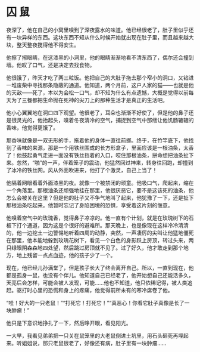# 囚 鼠

夜深了，他在自己的小窝里嗅到了深夜露水的味道。他已经很老了，肚子里似乎还有一块异样的东西。这块东西不知从什么时候开始就出现在肚子里，而且越来越大块，整天整夜搅得他不得安生。 

他擦了擦眼睛，在这漆黑的小洞里，他的眼睛渐渐地看不清东西了，偶尔还会撞到墙。他叹了口气，还是决定去找食物。 

他很饿了，昨天才吃了两三粒饭。他把自己的大肚子拖去那个窄小的洞口，又钻进一堆废柴中寻找那条隐蔽的通道。他知道，两个月前，这户人家的猫——也就是他的天敌——死了，本以为会松一口气，却不知为什么有点遗憾，大概是觉得以前每天为了三餐都把生命抛在死神的尖刀上的那种生活才是真正的生活吧。 

他小心翼翼地在洞口四下观望。他很老了，耳朵也渐渐不好使了，但是他的鼻子还是很灵光的，他抬起头，嗅着冬夜清冷的空气，捕捉到空气中那缕让他饥肠辘辘的香味，他觉得更饿了。 

那香味就像是一双无形的手，拖着他的身体一直往前挪。终于，在竹竿底下，他找到了香味的来源，那是一个用铁丝围成的长方形盒子，里面应该是一根油条，太香了！他鼓起勇气走进一面没有铁丝挡着的入口，咬住那根油条，拼命想把油条扯下来。忽然，“啪”的一声，伴着笼子的震动，他猛然回过神来，转身往回跑，却撞到了冰冷的铁丝网。风从外面吹进来，他打了个激灵，自己上当了！ 

他隔着网眼看着外面漆黑的夜。就像一个被禁闭的顽童。他吸口气，爬起来，缩在一个角落里。那根油条还顽强地挂在那里，他很厌恶它，要不是这该死的油条，他怎么会被关在这里？但是他的肚子又不争气地叫了起来，他犹豫了一下，还是扯下那根油条吃起来。他暂时忘记了身陷困境的恐惧，享受着这片刻的惬意。 

他嗅着空气中的玫瑰香，觉得鼻子凉凉的。他一直有个计划，就是在玫瑰树下的石板下打个通道，因为这是个很好的避难所。那天晚上，也是像现在这样冷冷清清的，他一边挖土一边警惕地听着四周的动静，突然，一声凄厉的尖叫让他猛地僵死在那里，他本能地躲到玫瑰花树下，看见一个白色的身影跃上房顶，转过头来，两只绿眼阴森森地四处望，然后跳过房顶就不见了。过了好久，他才敢走到那个地方，地上残留一点点血迹，他的孩子少了一个。 

现在，他已经儿孙满堂了，但是孩子长大了终会离开自己。所以，一直到现在，他都是孤身一鼠，也没有个伴儿。他知道自己已经老了，他开始想自己还能活多久，天亮后会怎样，可能会被人发现，可能……他也不知道，他只依稀记得，被人类追赶。驱打时心里的恐慌和身上的疼痛，他觉得前所未有的寒冷席卷了他。 

“哇！好大的一只老鼠！”“打死它！打死它！”“真恶心！你看它肚子真像是长了一块肿瘤！” 

他只是下意识地挣扎了一下，然后睁开眼，看见阳光。 

一大早，我看见弟弟把一只关在鼠笼里的大老鼠倒进土坑里，用石头砸死再埋起来。听姐姐说，那只老鼠很老了，好像还有病，肚子里有一块肿瘤……